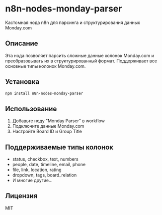 # n8n-nodes-monday-parser

Кастомная нода n8n для парсинга и структурирования данных Monday.com

## Описание

Эта нода позволяет парсить сложные данные колонок Monday.com и преобразовывать их в структурированный формат. Поддерживает все основные типы колонок Monday.com.

## Установка

```bash
npm install n8n-nodes-monday-parser
```

## Использование

1. Добавьте ноду "Monday Parser" в workflow
2. Подключите данные Monday.com
3. Настройте Board ID и Group Title

## Поддерживаемые типы колонок

- status, checkbox, text, numbers
- people, date, timeline, email, phone
- file, link, location, rating
- dropdown, tags, board_relation
- И многие другие...

## Лицензия

MIT 